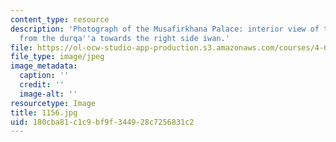 ```yaml
---
content_type: resource
description: 'Photograph of the Musafirkhana Palace: interior view of the main qa''a
  from the durqa''a towards the right side iwan.'
file: https://ol-ocw-studio-app-production.s3.amazonaws.com/courses/4-615-the-architecture-of-cairo-spring-2002/180cba81c1c9bf9f344928c7256831c2_1156.jpg
file_type: image/jpeg
image_metadata:
  caption: ''
  credit: ''
  image-alt: ''
resourcetype: Image
title: 1156.jpg
uid: 180cba81-c1c9-bf9f-3449-28c7256831c2
---
```

